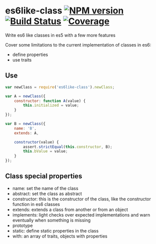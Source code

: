 es6like-class [![NPM version][npm-image]][npm-url] [![Build Status][build-status-image]][build-status-url] [![Coverage][coverage-image]][coverage-url]
============================

Write es6 like classes in es5 with a few more features

Cover some limitations to the current implementation of classes in es6:
- define properties
- use traits


## Use

```js
var newClass = require('es6like-class').newClass;

var A = newClass({
    constructor: function A(value) {
        this.initialized = value;
    }
});

var B = newClass({
    name: 'B',
    extends: A,

    constructor(value) {
        assert.strictEqual(this.constructor, B);
        this.bValue = value;
    }
});

```

## Class special properties

- name: set the name of the class
- abstract: set the class as abstract
- constructor: this is the constructor of the class, like the constructor function in es6 classes
- extends: extends a class from another or from an object
- implements: light checks over expected implementations and warn eventually when something is missing
- prototype
- static: define static properties in the class
- with: an array of traits, objects with properties

[build-status-image]: https://drone.io/github.com/christophehurpeau/es6like-class/status.png
[build-status-url]: https://drone.io/github.com/christophehurpeau/es6like-class/latest
[npm-image]: https://img.shields.io/npm/v/es6like-class.svg?style=flat
[npm-url]: https://npmjs.org/package/es6like-class
[coverage-image]: http://img.shields.io/badge/coverage-89%-green.svg?style=flat
[coverage-url]: http://christophehurpeau.github.io/es6like-class/docs/coverage.html
